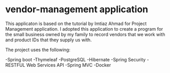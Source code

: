 # vendor-management application

This applicaton is based on the tutorial by Imtiaz Ahmad for Project Management application. 
I adopted this application to create a program for the small business owned by my family to record vendors that we work with and product IDs that they supply us with. 

The project uses the following:

-Spring boot
-Thymeleaf
-PostgreSQL
-Hibernate
-Spring Security
-RESTFUL Web Services API
-Spring MVC 
-Docker

